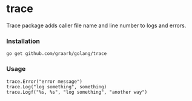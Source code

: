 trace
======

Trace package adds caller file name and line number to 
logs and errors.

### Installation
    go get github.com/graarh/golang/trace

### Usage
``` golang
trace.Error("error message")
trace.Log("log something", something)
trace.Logf("%s, %s", "log something", "another way")
```
